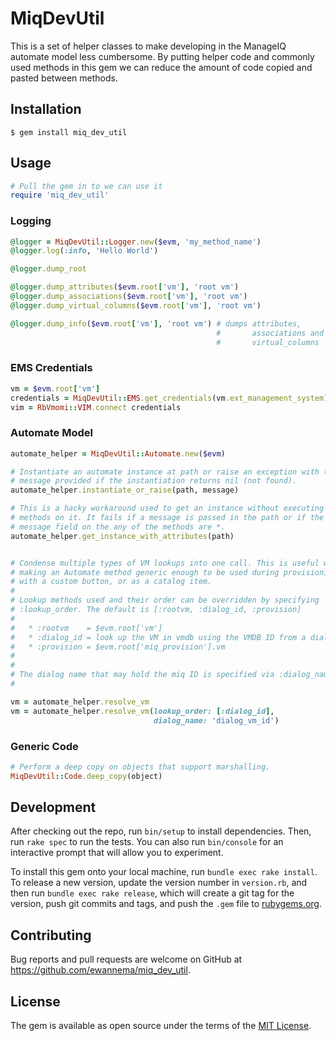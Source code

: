 # MiqDevUtil

This is a set of helper classes to make developing in the ManageIQ automate
model less cumbersome. By putting helper code and commonly used methods in this
gem we can reduce the amount of code copied and pasted between methods.


## Installation

```
$ gem install miq_dev_util
```


## Usage

```ruby
# Pull the gem in to we can use it
require 'miq_dev_util'
```

### Logging ###

```ruby
@logger = MiqDevUtil::Logger.new($evm, 'my_method_name')
@logger.log(:info, 'Hello World')

@logger.dump_root

@logger.dump_attributes($evm.root['vm'], 'root vm')
@logger.dump_associations($evm.root['vm'], 'root vm')
@logger.dump_virtual_columns($evm.root['vm'], 'root vm')

@logger.dump_info($evm.root['vm'], 'root vm') # dumps attributes,
                                              #       associations and
                                              #       virtual_columns
```

### EMS Credentials ###

```ruby
vm = $evm.root['vm']
credentials = MiqDevUtil::EMS.get_credentials(vm.ext_management_system)
vim = RbVmomi::VIM.connect credentials
```

### Automate Model ###

```ruby
automate_helper = MiqDevUtil::Automate.new($evm)

# Instantiate an automate instance at path or raise an exception with the
# message provided if the instantiation returns nil (not found).
automate_helper.instantiate_or_raise(path, message)

# This is a hacky workaround used to get an instance without executing the
# methods on it. It fails if a message is passed in the path or if the
# message field on the any of the methods are *.
automate_helper.get_instance_with_attributes(path)


# Condense multiple types of VM lookups into one call. This is useful when
# making an Automate method generic enough to be used during provisioning,
# with a custom button, or as a catalog item.
#
# Lookup methods used and their order can be overridden by specifying
# :lookup_order. The default is [:rootvm, :dialog_id, :provision]
#
#   * :rootvm    = $evm.root['vm']
#   * :dialog_id = look up the VM in vmdb using the VMDB ID from a dialog
#   * :provision = $evm.root['miq_provision'].vm
#
#
# The dialog name that may hold the miq ID is specified via :dialog_name
#

vm = automate_helper.resolve_vm
vm = automate_helper.resolve_vm(lookup_order: [:dialog_id],
                                dialog_name: 'dialog_vm_id')
```

### Generic Code ###

```ruby
# Perform a deep copy on objects that support marshalling.
MiqDevUtil::Code.deep_copy(object)
```


## Development

After checking out the repo, run `bin/setup` to install dependencies. Then, run `rake spec` to run the tests. You can also run `bin/console` for an interactive prompt that will allow you to experiment.

To install this gem onto your local machine, run `bundle exec rake install`. To release a new version, update the version number in `version.rb`, and then run `bundle exec rake release`, which will create a git tag for the version, push git commits and tags, and push the `.gem` file to [rubygems.org](https://rubygems.org).


## Contributing

Bug reports and pull requests are welcome on GitHub at https://github.com/ewannema/miq_dev_util.


## License

The gem is available as open source under the terms of the [MIT License](http://opensource.org/licenses/MIT).

